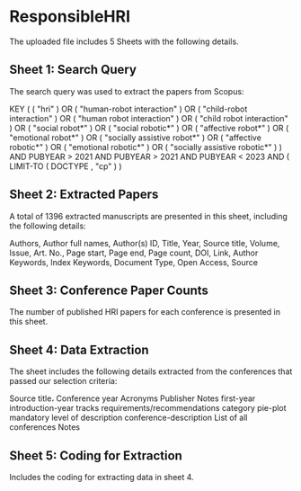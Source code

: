 # ResponsibleHRI

The uploaded file includes 5 Sheets with the following details.

## Sheet 1: Search Query
The search query was used to extract the papers from Scopus: 

KEY ( ( "hri" ) OR ( "human-robot interaction" ) OR ( "child-robot interaction" ) OR ( "human robot interaction" ) OR ( "child robot interaction" ) OR ( "social robot*" ) OR ( "social robotic*" ) OR ( "affective robot*" ) OR ( "emotional robot*" ) OR ( "socially assistive robot*" ) OR ( "affective robotic*" ) OR ( "emotional robotic*" ) OR ( "socially assistive robotic*" ) ) AND PUBYEAR > 2021 AND PUBYEAR > 2021 AND PUBYEAR < 2023 AND ( LIMIT-TO ( DOCTYPE , "cp" ) )

## Sheet 2: Extracted Papers
A total of 1396 extracted manuscripts are presented in this sheet, including the following details:

Authors,	Author full names,	Author(s) ID,	Title,	Year,	Source title,	Volume,	Issue,	Art. No.,	Page start,	Page end,	Page count,	DOI,	Link,	Author Keywords,	Index Keywords,	Document Type,	Open Access,	Source

## Sheet 3: Conference Paper Counts
The number of published HRI papers for each conference is presented in this sheet.

## Sheet 4: Data Extraction
The sheet includes the following details extracted from the conferences that passed our selection criteria:

Source title،	Conference year	Acronyms	Publisher	Notes	first-year	introduction-year	tracks	requirements/recommendations	category	pie-plot	mandatory 	level of description	conference-description		List of all conferences	Notes													


## Sheet 5: Coding for Extraction
Includes the coding for extracting data in sheet 4.
